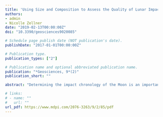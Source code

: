 ```yaml
---
title: 'Using Size and Composition to Assess the Quality of Lunar Impact Glass Ages'
authors:
- admin
- Nicolle Zellner
date: "2019-02-13T00:00:00Z"
doi: "10.3390/geosciences9020085"

# Schedule page publish date (NOT publication's date).
publishDate: "2017-01-01T00:00:00Z"

# Publication type.
publication_types: ["2"]

# Publication name and optional abbreviated publication name.
publication: "*Geosciences, 9*(2)"
publication_short: ""

abstract: "Determining the impact chronology of the Moon is an important yet challenging problem in planetary science even after decades of lunar samples and other analyses. In addition to crater counting statistics, orbital data, and dynamical models, well-constrained lunar sample ages are critical for proper interpretation of the Moon’s impact chronology. To understand which properties of lunar impact glasses yield well-constrained ages, we evaluated the compositions and sizes of 119 Apollo 14, 15, 16, and 17 impact glass samples whose compositions and 40Ar/39Ar ages have already been published, and we present new data on 43 others. These additional data support previous findings that the composition and size of the glass are good indicators of the quality of the age plateau derived for each sample. We have further constrained those findings: Glasses of ≥200 μm with a fraction of non-bridging oxygens (X(NBO)) of ≥0.23 and a K2O (wt%) of ≥0.07 are prime candidates for argon analyses and more likely to yield well-constrained 40Ar/39Ar ages. As a result, science resulting from impact glass analyses is maximized while analytical costs per glass are minimized. This has direct implications for future analyses of glass samples for both those in the current lunar collection and those that have yet to be collected." 

# links:
# - name: ""
#   url: ""
url_pdf: https://www.mdpi.com/2076-3263/9/2/85/pdf
---
```

